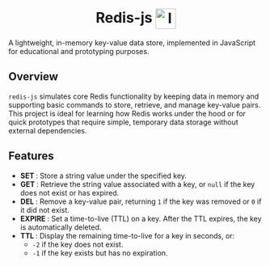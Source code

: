 
<h1 align="center">
  Redis-js&nbsp;<img src="redis1.png" alt="logo" width="40" style="vertical-align:middle;"/>
</h1>

A lightweight, in-memory key-value data store, implemented in JavaScript for educational and prototyping purposes.

## Overview

`redis-js` simulates core Redis functionality by keeping data in memory and supporting basic commands to store, retrieve, and manage key-value pairs. This project is ideal for learning how Redis works under the hood or for quick prototypes that require simple, temporary data storage without external dependencies.

## Features

- **SET <key> <value>**: Store a string value under the specified key.  
- **GET <key>**: Retrieve the string value associated with a key, or `null` if the key does not exist or has expired.  
- **DEL <key>**: Remove a key-value pair, returning `1` if the key was removed or `0` if it did not exist.  
- **EXPIRE <key> <seconds>**: Set a time-to-live (TTL) on a key. After the TTL expires, the key is automatically deleted.  
- **TTL <key>**: Display the remaining time-to-live for a key in seconds, or:  
  - `-2` if the key does not exist.  
  - `-1` if the key exists but has no expiration.